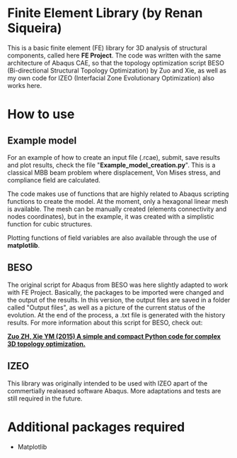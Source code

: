 Finite Element Library (by Renan Siqueira)
===

This is a basic finite element (FE) library for 3D analysis of structural components, called here **FE Project**. The code was written with the same architecture of Abaqus CAE, so that the topology optimization script BESO (Bi-directional Structural Topology Optimization) by Zuo and Xie, as well as my own code for IZEO (Interfacial Zone Evolutionary Optimization) also works here.

# How to use

## Example model

For an example of how to create an input file (.rcae), submit, save results and plot results, check the file "**Example_model_creation.py**". This is a classical MBB beam problem where displacement, Von Mises stress, and compliance field are calculated.

The code makes use of functions that are highly related to Abaqus scripting functions to create the model. At the moment, only a hexagonal linear mesh is available. The mesh can be manually created (elements connectivity and nodes coordinates), but in the example, it was created with a simplistic function for cubic structures.

Plotting functions of field variables are also available through the use of **matplotlib**.

## BESO

The original script for Abaqus from BESO was here slightly adapted to work with FE Project. Basically, the packages to be imported were changed and the output of the results. In this version, the output files are saved in a folder called "Output files", as well as a picture of the current status of the evolution. At the end of the process, a .txt file is generated with the history results. For more information about this script for BESO, check out: 

[**Zuo ZH, Xie YM (2015) A simple and compact Python code for complex 3D topology optimization.**](https://doi.org/10.1016/j.advengsoft.2015.02.006)

## IZEO

This library was originally intended to be used with IZEO apart of the commertially realeased software Abaqus. More adaptations and tests are still required in the future.

# Additional packages required

* Matplotlib
